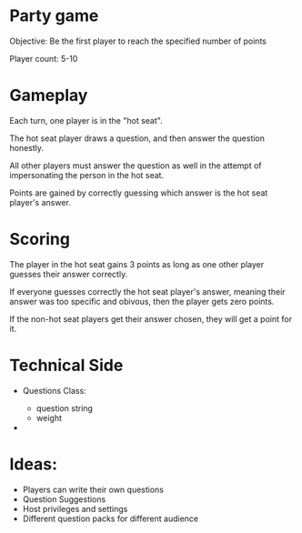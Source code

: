 # Party game
Objective: Be the first player to reach the specified number of points

Player count: 5-10

# Gameplay
Each turn, one player is in the "hot seat".

The hot seat player draws a question, and then answer the question honestly.

All other players must answer the question as well in the attempt of impersonating the person in the hot seat.

Points are gained by correctly guessing which answer is the hot seat player's answer.


# Scoring

The player in the hot seat gains 3 points as long as one other player guesses their answer correctly.

If everyone guesses correctly the hot seat player's answer, meaning their answer was too specific and obivous, then the player gets zero points.

If the non-hot seat players get their answer chosen, they will get a point for it.

# Technical Side
- Questions Class:
  - question string
  - weight

-

# Ideas:
- Players can write their own questions
- Question Suggestions
- Host privileges and settings
- Different question packs for different audience
